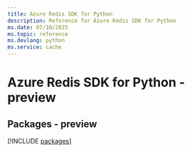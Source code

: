 ```yaml
---
title: Azure Redis SDK for Python
description: Reference for Azure Redis SDK for Python
ms.date: 07/10/2025
ms.topic: reference
ms.devlang: python
ms.service: cache
---
```

# Azure Redis SDK for Python - preview
## Packages - preview
[!INCLUDE [packages](redis-index.md)]